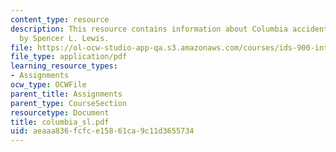 ```yaml
---
content_type: resource
description: This resource contains information about Columbia accident investigation
  by Spencer L. Lewis.
file: https://ol-ocw-studio-app-qa.s3.amazonaws.com/courses/ids-900-integrating-doctoral-seminar-on-emerging-technologies-fall-2005/aeaaa836fcfce15861ca9c11d3655734_columbia_sl.pdf
file_type: application/pdf
learning_resource_types:
- Assignments
ocw_type: OCWFile
parent_title: Assignments
parent_type: CourseSection
resourcetype: Document
title: columbia_sl.pdf
uid: aeaaa836-fcfc-e158-61ca-9c11d3655734
---
```

